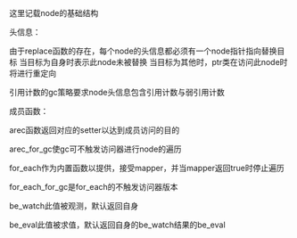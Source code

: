这里记载node的基础结构

头信息：

由于replace函数的存在，每个node的头信息都必须有一个node指针指向替换目标
当目标为自身时表示此node未被替换
当目标为其他时，ptr类在访问此node时将进行重定向

引用计数的gc策略要求node头信息包含引用计数与弱引用计数

成员函数：

arec函数返回对应的setter以达到成员访问的目的

arec_for_gc使gc可不触发访问器进行node的遍历

for_each作为内置函数以提供，接受mapper，并当mapper返回true时停止遍历

for_each_for_gc是for_each的不触发访问器版本

be_watch此值被观测，默认返回自身

be_eval此值被求值，默认返回自身的be_watch结果的be_eval

